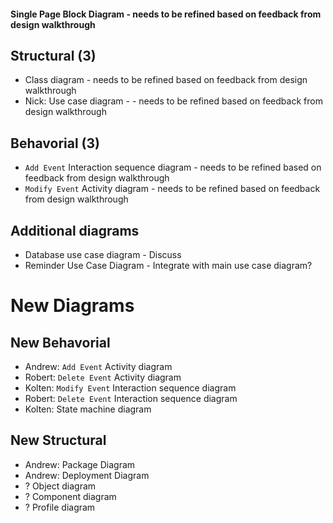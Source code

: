 #### Single Page Block Diagram - needs to be refined based on feedback from design walkthrough
## Structural (3)
* Class diagram - needs to be refined based on feedback from design walkthrough
* Nick: Use case diagram - - needs to be refined based on feedback from design walkthrough

## Behavorial (3)
* `Add Event` Interaction sequence diagram - needs to be refined based on feedback from design walkthrough
* `Modify Event` Activity diagram - needs to be refined based on feedback from design walkthrough


## Additional diagrams
* Database use case diagram - Discuss
* Reminder Use Case Diagram - Integrate with main use case diagram?


# New Diagrams

## New Behavorial
* Andrew: `Add Event` Activity diagram
* Robert: `Delete Event` Activity diagram
* Kolten: `Modify Event` Interaction sequence diagram
* Robert: `Delete Event` Interaction sequence diagram
* Kolten: State machine diagram

## New Structural
* Andrew: Package Diagram
* Andrew: Deployment Diagram
* ? Object diagram
* ? Component diagram
* ? Profile diagram
